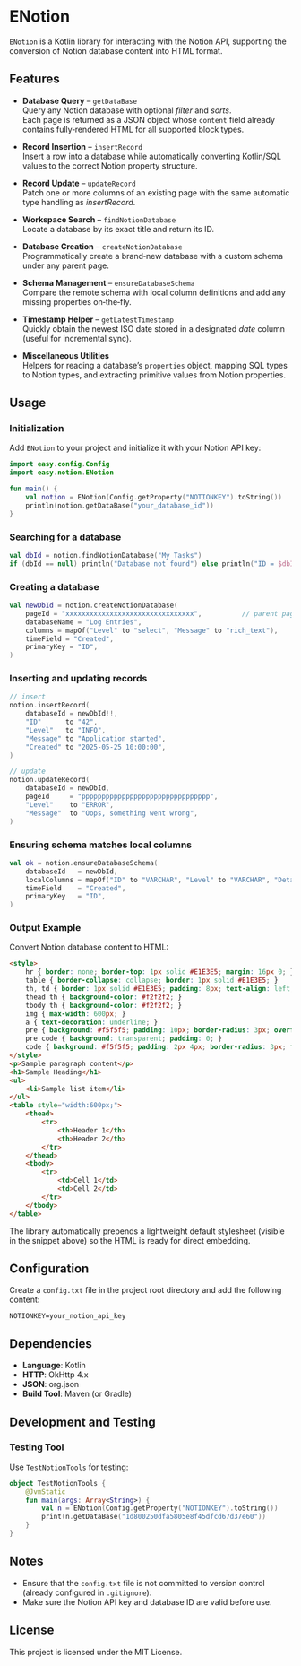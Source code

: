 # ENotion

`ENotion` is a Kotlin library for interacting with the Notion API, supporting the conversion of Notion database content into HTML format.

## Features

- **Database Query** – `getDataBase`  
  Query any Notion database with optional *filter* and *sorts*.  
  Each page is returned as a JSON object whose `content` field already contains fully‑rendered HTML for all supported
  block types.

- **Record Insertion** – `insertRecord`  
  Insert a row into a database while automatically converting Kotlin/SQL values to the correct Notion property
  structure.

- **Record Update** – `updateRecord`  
  Patch one or more columns of an existing page with the same automatic type handling as *insertRecord*.

- **Workspace Search** – `findNotionDatabase`  
  Locate a database by its exact title and return its ID.

- **Database Creation** – `createNotionDatabase`  
  Programmatically create a brand‑new database with a custom schema under any parent page.

- **Schema Management** – `ensureDatabaseSchema`  
  Compare the remote schema with local column definitions and add any missing properties on‑the‑fly.

- **Timestamp Helper** – `getLatestTimestamp`  
  Quickly obtain the newest ISO date stored in a designated *date* column (useful for incremental sync).

- **Miscellaneous Utilities**  
  Helpers for reading a database’s `properties` object, mapping SQL types to Notion types, and extracting primitive
  values from Notion properties.

## Usage

### Initialization

Add `ENotion` to your project and initialize it with your Notion API key:

```kotlin
import easy.config.Config
import easy.notion.ENotion

fun main() {
    val notion = ENotion(Config.getProperty("NOTIONKEY").toString())
    println(notion.getDataBase("your_database_id"))
}
```

### Searching for a database

```kotlin
val dbId = notion.findNotionDatabase("My Tasks")
if (dbId == null) println("Database not found") else println("ID = $dbId")
```

### Creating a database

```kotlin
val newDbId = notion.createNotionDatabase(
    pageId = "xxxxxxxxxxxxxxxxxxxxxxxxxxxxxxxx",          // parent page
    databaseName = "Log Entries",
    columns = mapOf("Level" to "select", "Message" to "rich_text"),
    timeField = "Created",
    primaryKey = "ID",
)
```

### Inserting and updating records

```kotlin
// insert
notion.insertRecord(
    databaseId = newDbId!!,
    "ID"      to "42",
    "Level"   to "INFO",
    "Message" to "Application started",
    "Created" to "2025-05-25 10:00:00",
)

// update
notion.updateRecord(
    databaseId = newDbId,
    pageId     = "pppppppppppppppppppppppppppppppp",
    "Level"    to "ERROR",
    "Message"  to "Oops, something went wrong",
)
```

### Ensuring schema matches local columns

```kotlin
val ok = notion.ensureDatabaseSchema(
    databaseId   = newDbId,
    localColumns = mapOf("ID" to "VARCHAR", "Level" to "VARCHAR", "Detail" to "TEXT"),
    timeField    = "Created",
    primaryKey   = "ID",
)
```

### Output Example

Convert Notion database content to HTML:

```html
<style>
    hr { border: none; border-top: 1px solid #E1E3E5; margin: 16px 0; }
    table { border-collapse: collapse; border: 1px solid #E1E3E5; }
    th, td { border: 1px solid #E1E3E5; padding: 8px; text-align: left; }
    thead th { background-color: #f2f2f2; }
    tbody th { background-color: #f2f2f2; }
    img { max-width: 600px; }
    a { text-decoration: underline; }
    pre { background: #f5f5f5; padding: 10px; border-radius: 3px; overflow: auto; }
    pre code { background: transparent; padding: 0; }
    code { background: #f5f5f5; padding: 2px 4px; border-radius: 3px; font-family: monospace; }
</style>
<p>Sample paragraph content</p>
<h1>Sample Heading</h1>
<ul>
    <li>Sample list item</li>
</ul>
<table style="width:600px;">
    <thead>
        <tr>
            <th>Header 1</th>
            <th>Header 2</th>
        </tr>
    </thead>
    <tbody>
        <tr>
            <td>Cell 1</td>
            <td>Cell 2</td>
        </tr>
    </tbody>
</table>
```

The library automatically prepends a lightweight default stylesheet (visible in the snippet above) so the HTML is ready
for direct embedding.

## Configuration

Create a `config.txt` file in the project root directory and add the following content:

```
NOTIONKEY=your_notion_api_key
```

## Dependencies

- **Language**: Kotlin
- **HTTP**: OkHttp 4.x
- **JSON**: org.json
- **Build Tool**: Maven (or Gradle)

## Development and Testing

### Testing Tool

Use `TestNotionTools` for testing:

```kotlin
object TestNotionTools {
    @JvmStatic
    fun main(args: Array<String>) {
        val n = ENotion(Config.getProperty("NOTIONKEY").toString())
        print(n.getDataBase("1d800250dfa5805e8f45dfcd67d37e60"))
    }
}
```

## Notes

- Ensure that the `config.txt` file is not committed to version control (already configured in `.gitignore`).
- Make sure the Notion API key and database ID are valid before use.

## License

This project is licensed under the MIT License.